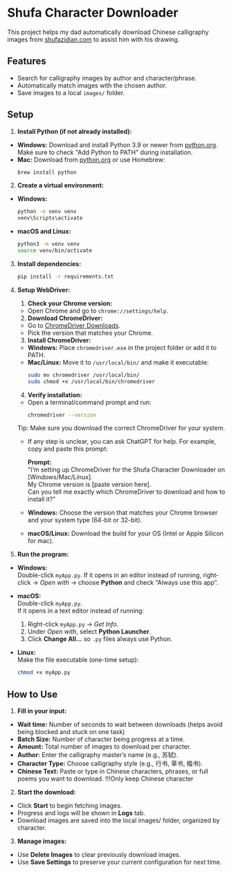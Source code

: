 # Shufa Character Downloader
This project helps my dad automatically download Chinese calligraphy images from [shufazidian.com](http://shufazidian.com/s.php) to assist him with his drawing.

## Features
- Search for calligraphy images by author and character/phrase.
- Automatically match images with the chosen author.
- Save images to a local `images/` folder.

## Setup

1. **Install Python (if not already installed):**
- **Windows:** Download and install Python 3.9 or newer from [python.org](https://www.python.org/downloads/).  
    Make sure to check "Add Python to PATH" during installation.
- **Mac:** Download from [python.org](https://www.python.org/downloads/) or use Homebrew:
    ```bash
    brew install python
    ```

2. **Create a virtual environment:**
- **Windows:**
    ```bat
    python -m venv venv
    venv\Scripts\activate
    ```
- **macOS and Linux:**
    ```bash
    python3 -m venv venv
    source venv/bin/activate
    ```

3. **Install dependencies:**
    ```bash
    pip install -r requirements.txt
    ```

4. **Setup WebDriver:**
    1. **Check your Chrome version:**
    - Open Chrome and go to `chrome://settings/help`.

    2. **Download ChromeDriver:**
    - Go to [ChromeDriver Downloads](https://chromedriver.chromium.org/downloads).
    - Pick the version that matches your Chrome.

    3. **Install ChromeDriver:**
    - **Windows:** Place `chromedriver.exe` in the project folder or add it to PATH.
    - **Mac/Linux:** Move it to `/usr/local/bin/` and make it executable:
        ```bash
        sudo mv chromedriver /usr/local/bin/
        sudo chmod +x /usr/local/bin/chromedriver
        ```

    4. **Verify installation:**
    - Open a terminal/command prompt and run:
        ```bash
        chromedriver --version
        ```

    Tip: Make sure you download the correct ChromeDriver for your system.
    - If any step is unclear, you can ask ChatGPT for help. For example, copy and paste this prompt:

        **Prompt:**  
        "I’m setting up ChromeDriver for the Shufa Character Downloader on [Windows/Mac/Linux].  
        My Chrome version is [paste version here].  
        Can you tell me exactly which ChromeDriver to download and how to install it?"
    - **Windows:** Choose the version that matches your Chrome browser and your system type (64-bit or 32-bit).  
    - **macOS/Linux:** Download the build for your OS (Intel or Apple Silicon for mac).  

5. **Run the program:**
- **Windows:**  
Double-click `myApp.py`.
If it opens in an editor instead of running, right-click → *Open with* → choose **Python** and check “Always use this app”.

- **macOS:**  
Double-click `myApp.py`.  
If it opens in a text editor instead of running:  
    1. Right-click `myApp.py` → *Get Info*.  
    2. Under *Open with*, select **Python Launcher**.  
    3. Click **Change All…** so `.py` files always use Python.  

- **Linux:**  
Make the file executable (one-time setup):  
    ```bash
    chmod +x myApp.py

## How to Use

1. **Fill in your input:**
- **Wait time:** Number of seconds to wait between downloads (helps avoid being blocked and stuck on one task)
- **Batch Size:** Number of character being progress at a time.
- **Amount:** Total number of images to download per character.
- **Author:** Enter the calligraphy master’s name (e.g., 苏轼).
- **Character Type:** Choose calligraphy style (e.g., 行书, 草书, 楷书).
- **Chinese Text:** Paste or type in Chinese characters, phrases, or full poems you want to download. !!!Only keep Chinese character

2. **Start the download:**
- Click **Start** to begin fetching images.
- Progress and logs will be shown in **Logs** tab.
- Download images are saved into the local images/ folder, organized by character.

3. **Manage images:**
- Use **Delete Images** to clear previously download images.
- Use **Save Settings** to preserve your current configuration for next time.